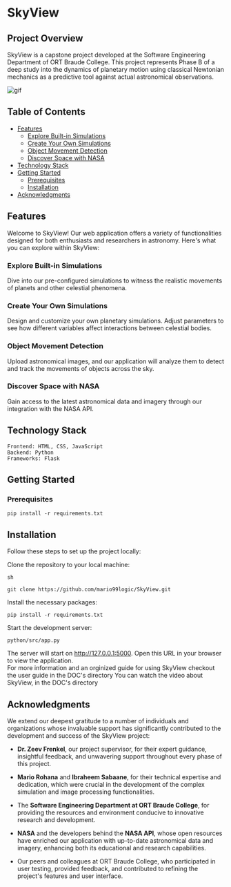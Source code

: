 # SkyView

## Project Overview
SkyView is a capstone project developed at the Software Engineering Department of ORT Braude College. This project represents Phase B of a deep study into the dynamics of planetary motion using classical Newtonian mechanics as a predictive tool against actual astronomical observations.


![gif](https://github.com/mario99logic/SkyView/assets/104531719/f8c4e0da-fbe0-4ef1-ae09-01037f6bce63)

## Table of Contents

- [Features](#features)
  - [Explore Built-in Simulations](#explore-built-in-simulations)
  - [Create Your Own Simulations](#create-your-own-simulations)
  - [Object Movement Detection](#object-movement-detection)
  - [Discover Space with NASA](#discover-space-with-nasa)
- [Technology Stack](#technology-stack)
- [Getting Started](#getting-started)
  - [Prerequisites](#prerequisites)
  - [Installation](#installation)
- [Acknowledgments](#acknowledgments)

## Features

Welcome to SkyView! Our web application offers a variety of functionalities designed for both enthusiasts and researchers in astronomy. Here's what you can explore within SkyView:

### Explore Built-in Simulations
Dive into our pre-configured simulations to witness the realistic movements of planets and other celestial phenomena.

### Create Your Own Simulations
Design and customize your own planetary simulations. Adjust parameters to see how different variables affect interactions between celestial bodies.

### Object Movement Detection
Upload astronomical images, and our application will analyze them to detect and track the movements of objects across the sky.

### Discover Space with NASA
Gain access to the latest astronomical data and imagery through our integration with the NASA API.


##  Technology Stack

    Frontend: HTML, CSS, JavaScript
    Backend: Python
    Frameworks: Flask

##  Getting Started
###  Prerequisites

    pip install -r requirements.txt

##  Installation
Follow these steps to set up the project locally:

  Clone the repository to your local machine:

    sh

    git clone https://github.com/mario99logic/SkyView.git
    
  Install the necessary packages:

    pip install -r requirements.txt

  Start the development server:

    python/src/app.py

   The server will start on http://127.0.0.1:5000. Open this URL in your browser to view the application.  
   For more information and an orginized guide for using SkyView checkout the user guide in the DOC's directory
   You can watch the video about SkyView, in the DOC's directory
    
## Acknowledgments

We extend our deepest gratitude to a number of individuals and organizations whose invaluable support has significantly contributed to the development and success of the SkyView project:

- **Dr. Zeev Frenkel**, our project supervisor, for their expert guidance, insightful feedback, and unwavering support throughout every phase of this project.

- **Mario Rohana** and **Ibraheem Sabaane**, for their technical expertise and dedication, which were crucial in the development of the complex simulation and image processing functionalities.

- The **Software Engineering Department at ORT Braude College**, for providing the resources and environment conducive to innovative research and development.

- **NASA** and the developers behind the **NASA API**, whose open resources have enriched our application with up-to-date astronomical data and imagery, enhancing both its educational and research capabilities.

- Our peers and colleagues at ORT Braude College, who participated in user testing, provided feedback, and contributed to refining the project's features and user interface.






   
    
